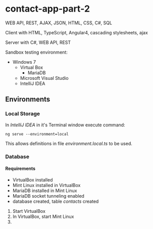 # contact-app-part-2
WEB API, REST, AJAX, JSON, HTML, CSS, C#, SQL

Client with HTML, TypeScript, Angular4, cascading stylesheets, ajax

Server with C#, WEB API, REST

Sandbox testing environment:

- Windows 7
  - Virtual Box
    - MariaDB
  - Microsoft Visual Studio
  - IntelliJ IDEA
  
## Environments

### Local Storage

In _IntelliJ IDEA_ in it's Terminal window execute command:

    ng serve --environment=local
    
This allows definitions in file _environment.local.ts_ to be used.

### Database

#### Requirements
- VirtualBox installed
- Mint Linux installed in VirtualBox
- MariaDB installed in Mint Linux
- MariaDB socket tunneling enabled
- database created, table _contacts_ created

1. Start VirtualBox
2. In VirtualBox, start Mint Linux
3. 
